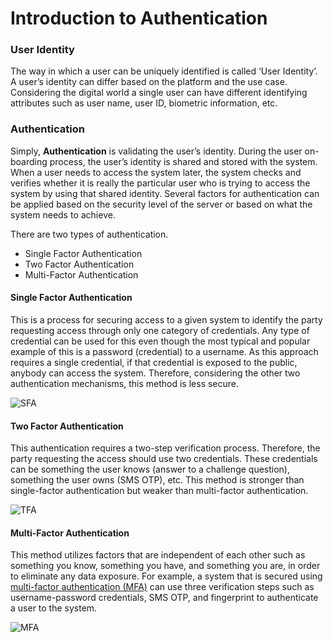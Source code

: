 # Introduction to Authentication

### User Identity
The way in which a user can be uniquely identified is called ‘User
Identity’. A user’s identity can differ based on the platform and the use
case. Considering the digital world a single user can have different identifying attributes
such as user name, user ID, biometric information, etc.

### Authentication
Simply, **Authentication** is validating the user’s identity. During the user
on-boarding process, the user’s identity is shared and stored
with the system. When a user needs to access the system later, the
system checks and verifies whether it is really the particular user who
is trying to access the system by using that shared identity. Several
factors for authentication can be applied based on the security level
of the server or based on what the system needs to achieve.


There are two types of authentication. 

- Single Factor Authentication 
- Two Factor Authentication
- Multi-Factor Authentication

    
#### Single Factor Authentication
This is a process for securing access to a given system to identify the party requesting access through only one 
category of credentials. Any type of credential can be used for this even though the most typical and popular example of
this is a password (credential) to a username. As this approach requires a single credential, if that credential is 
exposed to the public, anybody can access the system. Therefore, considering the other two authentication mechanisms, this method is less secure.

![SFA](/assets/img/concepts/single-factor.png)

#### Two Factor Authentication
This authentication requires a two-step verification process. Therefore, the party requesting the access should use two 
credentials. These credentials can be something the user knows (answer to a challenge question), something the user owns (SMS OTP), 
etc. This method is stronger than single-factor authentication but weaker than multi-factor authentication.

![TFA](/assets/img/concepts/two-factor.png)

#### Multi-Factor Authentication
This method utilizes factors that are independent of each other such as something you know, something you have, and 
something you are, in order to eliminate any data exposure. For example, a system that is secured using [multi-factor authentication (MFA)](../multi-factor-authentication) can use three verification steps such as username-password credentials, SMS OTP, and fingerprint to authenticate
a user to the system.

![MFA](/assets/img/concepts/multi-factor.png)